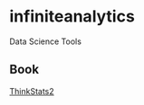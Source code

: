 # infiniteanalytics

Data Science Tools

## Book

[ThinkStats2](http://greenteapress.com/thinkstats2/thinkstats2.pdf)